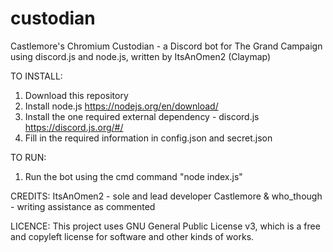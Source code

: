# custodian
Castlemore's Chromium Custodian - a Discord bot for The Grand Campaign using discord.js and node.js, written by ItsAnOmen2 (Claymap)

TO INSTALL:
1) Download this repository
2) Install node.js https://nodejs.org/en/download/
3) Install the one required external dependency - discord.js https://discord.js.org/#/
4) Fill in the required information in config.json and secret.json

TO RUN:
1) Run the bot using the cmd command "node index.js"

CREDITS:
ItsAnOmen2 - sole and lead developer
Castlemore & who_though - writing assistance as commented

LICENCE:
This project uses GNU General Public License v3, which is a free and copyleft license for software and other kinds of works.
